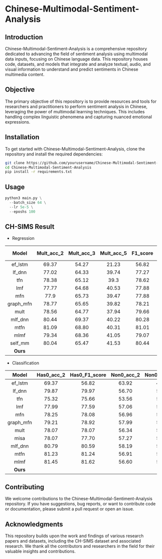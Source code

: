 # Chinese-Multimodal-Sentiment-Analysis

## Introduction

Chinese-Multimodal-Sentiment-Analysis is a comprehensive repository dedicated to advancing the field of sentiment analysis using multimodal data inputs, focusing on Chinese language data. This repository houses code, datasets, and models that integrate and analyze textual, audio, and visual information to understand and predict sentiments in Chinese multimedia content.

## Objective

The primary objective of this repository is to provide resources and tools for researchers and practitioners to perform sentiment analysis in Chinese, leveraging the power of multimodal learning techniques. This includes handling complex linguistic phenomena and capturing nuanced emotional expressions.

## Installation

To get started with Chinese-Multimodal-Sentiment-Analysis, clone the repository and install the required dependencies:

```bash
git clone https://github.com/yourusername/Chinese-Multimodal-Sentiment-Analysis.git
cd Chinese-Multimodal-Sentiment-Analysis
pip install -r requirements.txt
```

## Usage

```python
python3 main.py \
  --batch_size 64 \
  --lr 5e-5 \
  --eposhs 100
```

## CH-SIMS Result

- Regression

| Model |Mult_acc_2 |Mult_acc_3 |Mult_acc_5 |F1_score |MAE |Corr | Data Setting |
| :---: | :---: | :---: | :---: | :---: | :---: | :---: | :---: |
| ef_lstm |69.37 |54.27 |21.23 |56.82 |59.07 |5.45 | Unaligned |
| lf_dnn |77.02 |64.33 |39.74 |77.27 |44.63 |55.51 | Unaligned |
| tfn |78.38 |65.12 |39.3 |78.62 |43.22 |59.1 | Unaligned |
| lmf |77.77 |64.68 |40.53 |77.88 |44.12 |57.59 | Unaligned |
| mfn |77.9 |65.73 |39.47 |77.88 |43.49 |58.24 | Unaligned |
| graph_mfn |78.77 |65.65 |39.82 |78.21 |44.5 |57.84 | Unaligned |
| mult |78.56 |64.77 |37.94 |79.66 |45.32 |56.41 | Unaligned |
| mlf_dnn |80.44 |69.37 |40.22 |80.28 |39.58 |66.52 | Unaligned |
| mtfn |81.09 |68.80 |40.31 |81.01 |39.54 |66.58 | Unaligned |
| mlmf |79.34 |68.36 |41.05 |79.07 |40.91 |63.90 | Unaligned |
| self_mm |80.04 |65.47 |41.53 |80.44 |42.50 |59.52 | Unaligned |
|**Ours** | | | | | | | |

- Classification

| Model |Has0_acc_2 |Has0_F1_score |Non0_acc_2 |Non0_F1_score |Acc_3 |F1_score_3 |
| :---: | :---: | :---: | :---: | :---: | :---: | :---: |
| ef_lstm |69.37 |56.82 |63.92 |49.85 |54.27 |38.18 |
| lf_dnn |79.87 |79.97 |56.70 |55.27 |70.20 |65.29 |
| tfn |75.32 |75.66 |53.56 |52.79 |65.95 |62.04 |
| lmf |77.99 |77.59 |57.06 |53.83|66.87 |62.46 |
| mfn |78.25 |78.08 |56.96 |54.14 |67.57 |
| graph_mfn |79.21 |78.92 |57.99 |54.66 |68.44 |63.44 |
| mult |78.07 |78.07 |56.34 |54.26 |68.27 |64.23 |
| misa |78.07 |77.70 |57.27 |53.99 |67.05 |60.98 |
| mlf_dnn |80.79 |80.59 |58.19 |55.55 |70.37 |65.94 |
| mtfn |81.23 |81.24 |56.91 |55.29 |70.28 |66.44 |
| mlmf |81.45 |81.62 |56.60 |55.66 |71.60 |70.45 |
|**Ours** |  |  |  |  |**72.87** |**71.03** |
## Contributing

We welcome contributions to the Chinese-Multimodal-Sentiment-Analysis repository. If you have suggestions, bug reports, or want to contribute code or documentation, please submit a pull request or open an issue.

## Acknowledgments

This repository builds upon the work and findings of various research papers and datasets, including the CH-SIMS dataset and associated research. We thank all the contributors and researchers in the field for their valuable insights and contributions.
